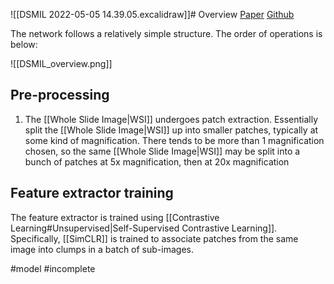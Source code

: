 ![[DSMIL 2022-05-05 14.39.05.excalidraw]]# Overview
[Paper](https://arxiv.org/pdf/2011.08939.pdf)
[Github](https://github.com/binli123/dsmil-wsi)


The network follows a relatively simple structure. The order of operations is below:

![[DSMIL_overview.png]]

## Pre-processing
1. The [[Whole Slide Image|WSI]] undergoes patch extraction. Essentially split the [[Whole Slide Image|WSI]] up into smaller patches, typically at some kind of magnification. There tends to be more than 1 magnification chosen, so the same [[Whole Slide Image|WSI]] may be split into a bunch of patches at 5x magnification, then at 20x magnification

## Feature extractor training 
The feature extractor is trained using [[Contrastive Learning#Unsupervised|Self-Supervised Contrastive Learning]]. Specifically, [[SimCLR]] is trained to associate patches from the same image into clumps in a batch of sub-images.


#model
#incomplete 